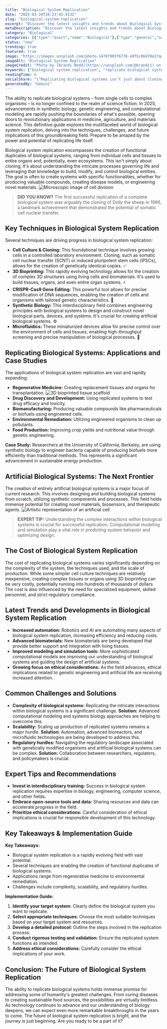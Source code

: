 ```yaml
---
title: "Biological System Replication"
date: "2025-03-24T16:23:45.413Z"
slug: "biological-system-replication"
excerpt: "Discover the latest insights and trends about Biological System Replication. This comprehensive guide covers everything you need to know about Biological System Replication in 2025."
metaDescription: "Discover the latest insights and trends about Biological System Replication. This comprehensive guide covers everything you need to know about Biological S..."
category: "Biological"
categories: [{"type":"exact","name":"Biological"},{"type":"general","name":"Engineering"},{"type":"medium","name":"Robotics"},{"type":"specific","name":"Artificial Organs"},{"type":"niche","name":"Bioprinting"}]
status: "new"
trending: true
featured: true
image: "https://images.unsplash.com/photo-1470790376778-a9fbc86d70e2?q=85&w=1200&fit=max&fm=webp&auto=compress"
imageAlt: "Biological System Replication"
imageCredit: "Photo by [Brandi Redd](https://unsplash.com/@brandi1) on Unsplash"
keywords: ["biological system replication", "replicate biological systems", "artificial biological systems", "biological system modeling", "synthetic biology replication", "buy biological replication kits", "biological system reproduction", "how to replicate biological systems", "cost of biological system replication", "biological system replication techniques"]
readingTime: 6
socialShare: "\"Replicating biological systems isn't just about cloning; it's about rewriting the code of life itself – unlocking potential we've only dreamed of.\""
generatedBy: "Gemini"
---
```


The ability to replicate biological systems – from single cells to complex organisms – is no longer confined to the realm of science fiction.  In 2025, advancements in synthetic biology, genetic engineering, and computational modeling are rapidly pushing the boundaries of what's possible, opening doors to revolutionary applications in medicine, agriculture, and materials science. This definitive guide explores the multifaceted world of biological system replication, delving into the techniques, challenges, and future implications of this groundbreaking field.  Prepare to be amazed by the power and potential of replicating life itself.



Biological system replication encompasses the creation of functional duplicates of biological systems, ranging from individual cells and tissues to entire organs and, potentially, even ecosystems.  This isn't simply about cloning; it's about understanding the intricate processes governing life and leveraging that knowledge to build, modify, and control biological entities.  The goal is often to create systems with specific functionalities, whether for producing valuable compounds, creating disease models, or engineering novel materials. ![Microscopic image of cell division](https://images.unsplash.com/photo-1451187580459-43490279c0fa?q=85&w=1200&fit=max&fm=webp&auto=compress)

> **DID YOU KNOW?**  The first successful replication of a complete biological system was arguably the cloning of Dolly the sheep in 1996, a landmark achievement that demonstrated the potential of somatic cell nuclear transfer.

## Key Techniques in Biological System Replication

Several techniques are driving progress in biological system replication:

* **Cell Culture & Cloning:** This foundational technique involves growing cells in a controlled laboratory environment.  Cloning, such as somatic cell nuclear transfer (SCNT) or induced pluripotent stem cells (iPSCs), allows for the creation of genetically identical copies.  ✅
* **3D Bioprinting:** This rapidly evolving technology allows for the creation of complex 3D structures using living cells and biomaterials.  It's used to build tissues, organs, and even entire organ systems. ⚡
* **CRISPR-Cas9 Gene Editing:** This powerful tool allows for precise modification of DNA sequences, enabling the creation of cells and organisms with tailored genetic characteristics.  🔑
* **Synthetic Biology:** This interdisciplinary field combines engineering principles with biological systems to design and construct novel biological parts, devices, and systems.  It's crucial for creating artificial biological systems.  ⚙️
* **Microfluidics:** These miniaturized devices allow for precise control over the environment of cells and tissues, enabling high-throughput screening and precise manipulation of biological processes.  🔬

## Replicating Biological Systems: Applications and Case Studies

The applications of biological system replication are vast and rapidly expanding:

* **Regenerative Medicine:** Creating replacement tissues and organs for transplantation.  ![3D bioprinted tissue scaffold](https://images.unsplash.com/photo-1484417894907-623942c8ee29?q=85&w=1200&fit=max&fm=webp&auto=compress)
* **Drug Discovery and Development:**  Using replicated systems to test drug efficacy and toxicity.
* **Biomanufacturing:** Producing valuable compounds like pharmaceuticals or biofuels using engineered cells.
* **Environmental Remediation:** Utilizing engineered organisms to clean up pollutants.
* **Food Production:** Improving crop yields and nutritional value through genetic engineering.

**Case Study:**  Researchers at the University of California, Berkeley, are using synthetic biology to engineer bacteria capable of producing biofuels more efficiently than traditional methods.  This represents a significant advancement in sustainable energy production.

## Artificial Biological Systems: The Next Frontier

The creation of entirely artificial biological systems is a major focus of current research.  This involves designing and building biological systems from scratch, utilizing synthetic components and processes.  This field holds immense potential for creating novel materials, biosensors, and therapeutic agents.  ![Artistic representation of an artificial cell](https://images.unsplash.com/photo-1517976487492-5750f3195933?q=85&w=1200&fit=max&fm=webp&auto=compress)

> **EXPERT TIP:**  Understanding the complex interactions within biological systems is crucial for successful replication.  Computational modeling and simulation play a vital role in predicting system behavior and optimizing design.

## The Cost of Biological System Replication

The cost of replicating biological systems varies significantly depending on the complexity of the system, the techniques used, and the scale of production.  While some simpler cell culture techniques are relatively inexpensive, creating complex tissues or organs using 3D bioprinting can be very costly, potentially running into hundreds of thousands of dollars.  The cost is also influenced by the need for specialized equipment, skilled personnel, and strict regulatory compliance.

## Latest Trends and Developments in Biological System Replication

* **Increased automation:** Robotics and AI are automating many aspects of biological system replication, increasing efficiency and reducing costs.
* **Advanced biomaterials:** New biomaterials are being developed that provide better support and integration with living tissues.
* **Improved modeling and simulation tools:** More sophisticated computational models are improving our understanding of biological systems and guiding the design of artificial systems.
* **Growing focus on ethical considerations:** As the field advances, ethical implications related to genetic engineering and artificial life are receiving increased attention.

## Common Challenges and Solutions

* **Complexity of biological systems:**  Replicating the intricate interactions within biological systems is a significant challenge.  **Solution:**  Advanced computational modeling and systems biology approaches are helping to overcome this.
* **Scalability:**  Scaling up production of replicated systems remains a major hurdle.  **Solution:**  Automation, advanced bioreactors, and microfluidic technologies are being developed to address this.
* **Regulatory hurdles:**  Navigating the regulatory landscape associated with genetically modified organisms and artificial biological systems can be complex.  **Solution:**  Collaboration between researchers, regulators, and policymakers is crucial.

## Expert Tips and Recommendations

* **Invest in interdisciplinary training:**  Success in biological system replication requires expertise in biology, engineering, computer science, and other fields.
* **Embrace open-source tools and data:**  Sharing resources and data can accelerate progress in the field.
* **Prioritize ethical considerations:**  Careful consideration of ethical implications is crucial for responsible development of this technology.

## Key Takeaways & Implementation Guide

**Key Takeaways:**

* Biological system replication is a rapidly evolving field with vast potential.
* Several techniques are enabling the creation of functional duplicates of biological systems.
* Applications range from regenerative medicine to environmental remediation.
* Challenges include complexity, scalability, and regulatory hurdles.

**Implementation Guide:**

1. **Identify your target system:**  Clearly define the biological system you want to replicate.
2. **Select appropriate techniques:**  Choose the most suitable techniques based on your target system and resources.
3. **Develop a detailed protocol:**  Outline the steps involved in the replication process.
4. **Conduct rigorous testing and validation:**  Ensure the replicated system functions as intended.
5. **Address ethical considerations:**  Carefully consider the ethical implications of your work.

## Conclusion: The Future of Biological System Replication

The ability to replicate biological systems holds immense promise for addressing some of humanity's greatest challenges.  From curing diseases to creating sustainable food sources, the possibilities are virtually limitless.  As technology continues to advance and our understanding of biology deepens, we can expect even more remarkable breakthroughs in the years to come.  The future of biological system replication is bright, and the journey is just beginning.  Are you ready to be a part of it?  

